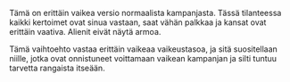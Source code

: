 Tämä on erittäin vaikea versio normaalista kampanjasta. Tässä
tilanteessa kaikki kertoimet ovat sinua vastaan, saat vähän palkkaa ja
kansat ovat erittäin vaativa. Alienit eivät näytä armoa.

Tämä vaihtoehto vastaa erittäin vaikeaa vaikeustasoa, ja sitä
suositellaan niille, jotka ovat onnistuneet voittamaan vaikean kampanjan
ja silti tuntuu tarvetta rangaista itseään.